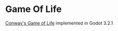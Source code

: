 # Game Of Life
[Conway's Game of Life](https://en.wikipedia.org/wiki/Conway%27s_Game_of_Life#Algorithms) implemented in Godot 3.2.1
